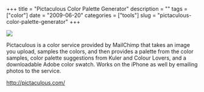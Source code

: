 +++
title = "Pictaculous Color Palette Generator"
description = ""
tags = ["color"]
date = "2009-06-20"
categories = ["tools"]
slug = "pictaculous-color-palette-generator"
+++


<div class="tool-screenshot mb1"><a href="http://pictaculous.com/"><img id="bluga-thumbnail-2686" class="bluga-thumbnail custom" src="/media/bluga/
wt522fb3e4cfcdd_custom.jpg"/></a></div><p>Pictaculous is a color service provided by MailChimp that takes an image you upload, samples the colors, and then provides a palette from the color samples, color palette suggestions from Kuler and Colour Lovers, and a downloadable Adobe color swatch. Works on the iPhone as well by emailing photos to the service.</p>
  
<p><a href="http://pictaculous.com/">http://pictaculous.com/</a></p>
      
